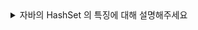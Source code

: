 <details>
<summary>자바의 HashSet 의 특징에 대해 설명해주세요</summary>
<br/>
HashSet은 Set 인터페이스를 구현하고 있는 대표적인 클래스입니다. 특징으로는 중복되지 않은 원소들을 저장하고 순서를 유지하지 않으며 null 을 허용합니다. 
내부적으로 HashMap 을 사용하며 ThreadSafe 하지 않습니다.
<br/>

### 추가 설명
```java
public class HashSet<E>
    extends AbstractSet<E>
    implements Set<E>, Cloneable, java.io.Serializable
{
    private transient HashMap<E,Object> map;

    private static final Object PRESENT = new Object();

    public HashSet() {
        map = new HashMap<>();
    }
}
```

위와 같이 HashSet 객체를 만들면 내부적으로 HashMap 객체를 만들어서 사용한다.

</details>

